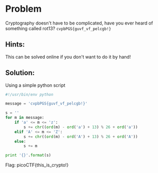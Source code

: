 # Problem
Cryptography doesn't have to be complicated, have you ever heard of something called rot13? ```cvpbPGS{guvf_vf_pelcgb!}```

## Hints:
This can be solved online if you don't want to do it by hand!

## Solution:

Using a simple python script
```python
#!/usr/bin/env python

message = 'cvpbPGS{guvf_vf_pelcgb!}'

s = ''
for m in message:
	if 'a' <= m <= 'z':
		s += chr((ord(m) - ord('a') + 13) % 26 + ord('a'))
	elif 'A' <= m <= 'Z':
		s += chr((ord(m) - ord('A') + 13) % 26 + ord('A'))
	else:
		s += m

print '{}'.format(s)
```

Flag: picoCTF{this_is_crypto!}
